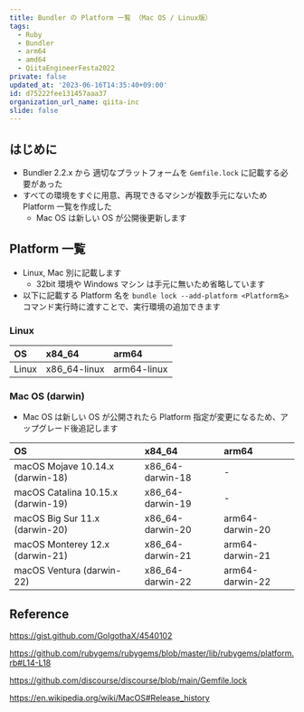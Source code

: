```yaml
---
title: Bundler の Platform 一覧 （Mac OS / Linux版）
tags:
  - Ruby
  - Bundler
  - arm64
  - amd64
  - QiitaEngineerFesta2022
private: false
updated_at: '2023-06-16T14:35:40+09:00'
id: d75222fee131457aaa37
organization_url_name: qiita-inc
slide: false
---
```


## はじめに

- Bundler 2.2.x から 適切なプラットフォームを `Gemfile.lock` に記載する必要があった
- すべての環境をすぐに用意、再現できるマシンが複数手元にないため Platform 一覧を作成した
  - Mac OS は新しい OS が公開後更新します

## Platform 一覧

- Linux, Mac 別に記載します
  - 32bit 環境や Windows マシン は手元に無いため省略しています
- 以下に記載する Platform 名を `bundle lock --add-platform <Platform名>` コマンド実行時に渡すことで、実行環境の追加できます

### Linux

| OS    | x84_64       | arm64       |
| :---- | :----------- | :---------- |
| Linux | x86_64-linux | arm64-linux |

### Mac OS (darwin)

- Mac OS は新しい OS が公開されたら Platform 指定が変更になるため、アップグレード後追記します

| OS                                 | x84_64           | arm64           |
| :--------------------------------- | :--------------- | :-------------- |
| macOS Mojave 10.14.x (darwin-18)   | x86_64-darwin-18 | -               |
| macOS Catalina 10.15.x (darwin-19) | x86_64-darwin-19 | -               |
| macOS Big Sur 11.x (darwin-20)     | x86_64-darwin-20 | arm64-darwin-20 |
| macOS Monterey 12.x (darwin-21)    | x86_64-darwin-21 | arm64-darwin-21 |
| macOS Ventura (darwin-22)          | x86_64-darwin-22 | arm64-darwin-22 |

## Reference

https://gist.github.com/GolgothaX/4540102

https://github.com/rubygems/rubygems/blob/master/lib/rubygems/platform.rb#L14-L18

https://github.com/discourse/discourse/blob/main/Gemfile.lock

https://en.wikipedia.org/wiki/MacOS#Release_history
